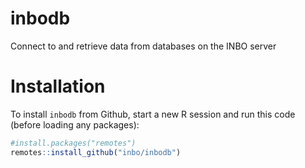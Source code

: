 # inbodb

Connect to and retrieve data from databases on the INBO server

# Installation
  
To install `inbodb` from Github, start a new R session and run this code (before loading any packages):

```r
#install.packages("remotes")
remotes::install_github("inbo/inbodb")
```
